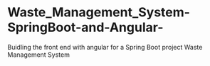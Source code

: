 # Waste_Management_System-SpringBoot-and-Angular-
Buidling the front end with angular for a Spring Boot project Waste Management System
